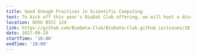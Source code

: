 ```yaml
---
title: Good Enough Practices in Scientific Computing
text: To kick off this year's BioDat Club offering, we will host a discussion of Good Enough Practices in Scientific Computing
location: OHSU BICC 124
link: https://github.com/BioData-Club/BioData-Club.github.io/issues/18
date: 2017-09-29
startTime: '16:00'
endTime: '18:00'
---
```

